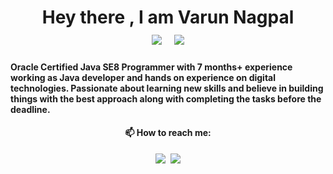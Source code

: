 <!-- ![](https://komarev.com/ghpvc/?username=nagpalvarun&color=blue&style=flat-square&label=Views) -->
<div>
  <h1 align='center'>Hey there , I am Varun Nagpal <br>
    <a href="https://www.credly.com/badges/f893d81a-f4d9-4352-a99b-c5bfe7a82917/public_url"> <img src="https://img.shields.io/badge/Oracle%20Certified-Java%20SE8%20Programmer-red?style=flat-square&logo=oracle&logoColor=red"/></a> &nbsp;
    <a href="https://red.ht/2EX0ZzE"> <img src="https://img.shields.io/badge/Redhat%20Certified-System%20Administrator-red?style=flat-square&logo=redhat&logoColor=red"/></a>
  </h1>
</div>
<p>
  <h4>
    Oracle Certified Java SE8 Programmer with 7 months+ experience working as Java developer and hands on experience on digital technologies. Passionate about learning new skills and believe in building things with the best approach along with completing the tasks before the deadline.
  </h4>
</p>

<h4 align='center'>
  📫 How to reach me:
</h4>
<p align='center'>
  <a href="mailto:vnagpal424@gmail.com"><img src="https://img.shields.io/badge/Gmail-D14836?style=for-the-badge&logo=gmail&logoColor=white"/></a>&nbsp;
  <a href="https://www.linkedin.com/in/varun53/"><img src="https://img.shields.io/badge/LinkedIn-0077B5?style=for-the-badge&logo=linkedin&logoColor=white"/></a>
</p>

<!-- - 🔭 I’m currently working on ...
- 🌱 I’m currently learning ...
- 👯 I’m looking to collaborate on ...
- 🤔 I’m looking for help with ...
- 💬 Ask me about ...
- 📫 How to reach me: ...
- 😄 Pronouns: ...
- ⚡ Fun fact: ... -->
